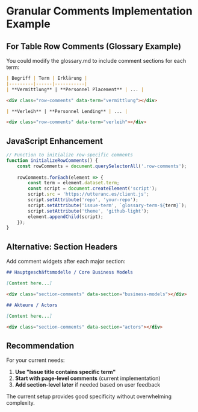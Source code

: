 # Granular Comments Implementation Example

## For Table Row Comments (Glossary Example)

You could modify the glossary.md to include comment sections for each term:

```markdown
| Begriff | Term | Erklärung | 
|---------|------|-----------|
| **Vermittlung** | **Personnel Placement** | ... |

<div class="row-comments" data-term="vermittlung"></div>

| **Verleih** | **Personnel Lending** | ... |

<div class="row-comments" data-term="verleih"></div>
```

## JavaScript Enhancement

```javascript
// Function to initialize row-specific comments
function initializeRowComments() {
    const rowComments = document.querySelectorAll('.row-comments');
    
    rowComments.forEach(element => {
        const term = element.dataset.term;
        const script = document.createElement('script');
        script.src = 'https://utteranc.es/client.js';
        script.setAttribute('repo', 'your-repo');
        script.setAttribute('issue-term', `glossary-term-${term}`);
        script.setAttribute('theme', 'github-light');
        element.appendChild(script);
    });
}
```

## Alternative: Section Headers

Add comment widgets after each major section:

```markdown
## Hauptgeschäftsmodelle / Core Business Models

[Content here...]

<div class="section-comments" data-section="business-models"></div>

## Akteure / Actors  

[Content here...]

<div class="section-comments" data-section="actors"></div>
```

## Recommendation

For your current needs:
1. **Use "Issue title contains specific term"** 
2. **Start with page-level comments** (current implementation)
3. **Add section-level later** if needed based on user feedback

The current setup provides good specificity without overwhelming complexity.